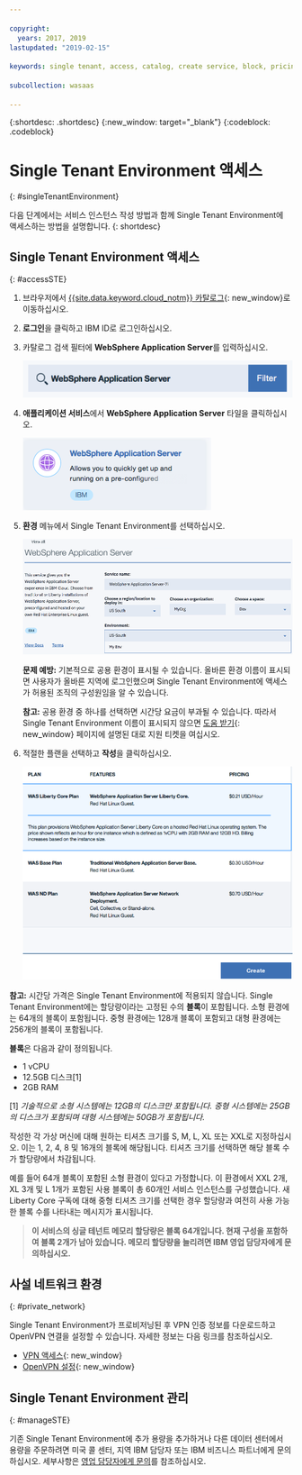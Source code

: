 ```yaml
---

copyright:
  years: 2017, 2019
lastupdated: "2019-02-15"

keywords: single tenant, access, catalog, create service, block, pricing, vpn, openvpn

subcollection: wasaas

---
```


{:shortdesc: .shortdesc}
{:new_window: target="_blank"}
{:codeblock: .codeblock}

# Single Tenant Environment 액세스
{: #singleTenantEnvironment}


다음 단계에서는 서비스 인스턴스 작성 방법과 함께 Single Tenant Environment에 액세스하는 방법을 설명합니다.
{: shortdesc}


## Single Tenant Environment 액세스
{: #accessSTE}

1. 브라우저에서 [{{site.data.keyword.cloud_notm}} 카탈로그](https://{DomainName}/catalog/){: new_window}로 이동하십시오.

2. **로그인**을 클릭하고 IBM ID로 로그인하십시오.

6. 카탈로그 검색 필터에 **WebSphere Application Server**를 입력하십시오.

    ![검색 필터](images/filter.png)

7. **애플리케이션 서비스**에서 **WebSphere Application Server** 타일을 클릭하십시오.

    ![WebSphere Application Server 타일](images/iconWAS.png)

8. **환경** 메뉴에서 Single Tenant Environment를 선택하십시오.

    ![Single Tenant Environment 이름](images/environmentSTE.png)

    **문제 예방:** 기본적으로 공용 환경이 표시될 수 있습니다. 올바른 환경 이름이 표시되면 사용자가 올바른 지역에 로그인했으며 Single Tenant Environment에 액세스가 허용된 조직의 구성원임을 알 수 있습니다.

    **참고:** 공용 환경 중 하나를 선택하면 시간당 요금이 부과될 수 있습니다. 따라서 Single Tenant Environment 이름이 표시되지 않으면 [도움 받기](/docs/services/ApplicationServeronCloud?topic=wasaas-reporting_issues#reporting_issues){: new_window} 페이지에 설명된 대로 지원 티켓을 여십시오.

9. 적절한 플랜을 선택하고 **작성**을 클릭하십시오.

    ![플랜 선택 및 서비스 작성](images/createSTE.png)


**참고:** 시간당 가격은 Single Tenant Environment에 적용되지 않습니다. Single Tenant Environment에는 할당량이라는 고정된 수의 **블록**이 포함됩니다. 소형 환경에는 64개의 블록이 포함됩니다. 중형 환경에는 128개 블록이 포함되고 대형 환경에는 256개의 블록이 포함됩니다.

**블록**은 다음과 같이 정의됩니다.
  * 1 vCPU
  * 12.5GB 디스크[1]
  * 2GB RAM

[1] *기술적으로 소형 시스템에는 12GB의 디스크만 포함됩니다. 중형 시스템에는 25GB의 디스크가 포함되며 대형 시스템에는 50GB가 포함됩니다.*

작성한 각 가상 머신에 대해 원하는 티셔츠 크기를 S, M, L, XL 또는 XXL로 지정하십시오. 이는 1, 2, 4, 8 및 16개의 블록에 해당됩니다. 티셔츠 크기를 선택하면 해당 블록 수가 할당량에서 차감됩니다.

예를 들어 64개 블록이 포함된 소형 환경이 있다고 가정합니다. 이 환경에서 XXL 2개, XL 3개 및 L 1개가 포함된 사용 블록이 총 60개인 서비스 인스턴스를 구성했습니다. 새 Liberty Core 구독에 대해 중형 티셔츠 크기를 선택한 경우 할당량과 여전히 사용 가능한 블록 수를 나타내는 메시지가 표시됩니다.

> **이 서비스의 싱글 테넌트 메모리 할당량은 블록 64개입니다. 현재 구성을 포함하여 블록 2개가 남아 있습니다. 메모리 할당량을 늘리려면 IBM 영업 담당자에게 문의하십시오.**


## 사설 네트워크 환경
{: #private_network}

Single Tenant Environment가 프로비저닝된 후 VPN 인증 정보를 다운로드하고 OpenVPN 연결을 설정할 수 있습니다. 자세한 정보는 다음 링크를 참조하십시오.

* [VPN 액세스](/docs/services/ApplicationServeronCloud?topic=wasaas-networkEnvironment#vpnAccess){: new_window}
* [OpenVPN 설정](/docs/services/ApplicationServeronCloud?topic=wasaas-system_access#setup_openvpn){: new_window}

## Single Tenant Environment 관리
{: #manageSTE}

기존 Single Tenant Environment에 추가 용량을 추가하거나 다른 데이터 센터에서 용량을 주문하려면 미국 콜 센터, 지역 IBM 담당자 또는 IBM 비즈니스 파트너에게 문의하십시오. 세부사항은 [영업 담당자에게 문의](/docs/services/ApplicationServeronCloud?topic=wasaas-reporting_issues#contacting-sales)를 참조하십시오.
